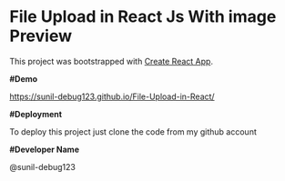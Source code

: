 # File Upload in React Js With image Preview

This project was bootstrapped with [Create React App](https://github.com/facebook/create-react-app).

**#Demo**

https://sunil-debug123.github.io/File-Upload-in-React/

**#Deployment**

To deploy this project just clone the code from my github account

**#Developer Name**

@sunil-debug123
